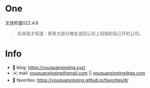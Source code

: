 
# One 
 
  
叉烧煎蛋022.4.6 
 
>后来我才知道：原来大部分推友说回公司上班指的自己开的公司。        
 

# Info

- 📝 blog: https://youguanxinqing.xyz/
- ✉️  mail: youguanxinqing@gmail.com || youguanxinqing@qq.com
- 📙 favorites: https://youguanxinqing.github.io/favorites/#/
